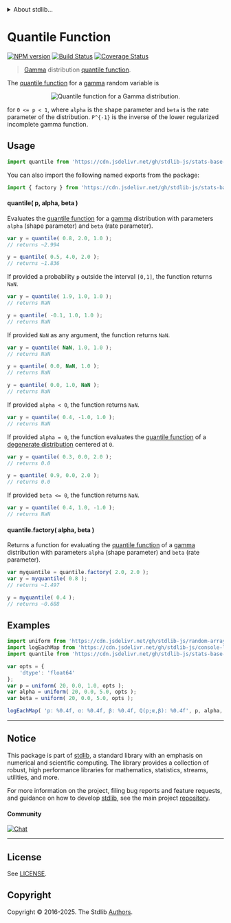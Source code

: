 <!--

@license Apache-2.0

Copyright (c) 2018 The Stdlib Authors.

Licensed under the Apache License, Version 2.0 (the "License");
you may not use this file except in compliance with the License.
You may obtain a copy of the License at

   http://www.apache.org/licenses/LICENSE-2.0

Unless required by applicable law or agreed to in writing, software
distributed under the License is distributed on an "AS IS" BASIS,
WITHOUT WARRANTIES OR CONDITIONS OF ANY KIND, either express or implied.
See the License for the specific language governing permissions and
limitations under the License.

-->


<details>
  <summary>
    About stdlib...
  </summary>
  <p>We believe in a future in which the web is a preferred environment for numerical computation. To help realize this future, we've built stdlib. stdlib is a standard library, with an emphasis on numerical and scientific computation, written in JavaScript (and C) for execution in browsers and in Node.js.</p>
  <p>The library is fully decomposable, being architected in such a way that you can swap out and mix and match APIs and functionality to cater to your exact preferences and use cases.</p>
  <p>When you use stdlib, you can be absolutely certain that you are using the most thorough, rigorous, well-written, studied, documented, tested, measured, and high-quality code out there.</p>
  <p>To join us in bringing numerical computing to the web, get started by checking us out on <a href="https://github.com/stdlib-js/stdlib">GitHub</a>, and please consider <a href="https://opencollective.com/stdlib">financially supporting stdlib</a>. We greatly appreciate your continued support!</p>
</details>

# Quantile Function

[![NPM version][npm-image]][npm-url] [![Build Status][test-image]][test-url] [![Coverage Status][coverage-image]][coverage-url] <!-- [![dependencies][dependencies-image]][dependencies-url] -->

> [Gamma][gamma-distribution] distribution [quantile function][quantile-function].

<section class="intro">

The [quantile function][quantile-function] for a [gamma][gamma-distribution] random variable is

<!-- <equation class="equation" label="eq:gamma_quantile_function" align="center" raw="Q(p;\alpha,\beta) = \frac{1}{\beta} P^{-1}\left( p, \alpha \right )" data-equation="eq:quantile_function" alt="Quantile function for a Gamma distribution."> -->

<div class="equation" align="center" data-raw-text="Q(p;\alpha,\beta) = \frac{1}{\beta} P^{-1}\left( p, \alpha \right )" data-equation="eq:gamma_quantile_function">
    <img src="https://cdn.jsdelivr.net/gh/stdlib-js/stdlib@591cf9d5c3a0cd3c1ceec961e5c49d73a68374cb/lib/node_modules/@stdlib/stats/base/dists/gamma/quantile/docs/img/equation_gamma_quantile_function.svg" alt="Quantile function for a Gamma distribution.">
    <br>
</div>

<!-- </equation> -->

for `0 <= p < 1`, where `alpha` is the shape parameter and `beta` is the rate parameter of the distribution. `P^{-1}` is the inverse of the lower regularized incomplete gamma function.

</section>

<!-- /.intro -->



<section class="usage">

## Usage

```javascript
import quantile from 'https://cdn.jsdelivr.net/gh/stdlib-js/stats-base-dists-gamma-quantile@deno/mod.js';
```

You can also import the following named exports from the package:

```javascript
import { factory } from 'https://cdn.jsdelivr.net/gh/stdlib-js/stats-base-dists-gamma-quantile@deno/mod.js';
```

#### quantile( p, alpha, beta )

Evaluates the [quantile function][quantile-function] for a [gamma][gamma-distribution] distribution with parameters `alpha` (shape parameter) and `beta` (rate parameter).

```javascript
var y = quantile( 0.8, 2.0, 1.0 );
// returns ~2.994

y = quantile( 0.5, 4.0, 2.0 );
// returns ~1.836
```

If provided a probability `p` outside the interval `[0,1]`, the function returns `NaN`.

```javascript
var y = quantile( 1.9, 1.0, 1.0 );
// returns NaN

y = quantile( -0.1, 1.0, 1.0 );
// returns NaN
```

If provided `NaN` as any argument, the function returns `NaN`.

```javascript
var y = quantile( NaN, 1.0, 1.0 );
// returns NaN

y = quantile( 0.0, NaN, 1.0 );
// returns NaN

y = quantile( 0.0, 1.0, NaN );
// returns NaN
```

If provided `alpha < 0`, the function returns `NaN`.

```javascript
var y = quantile( 0.4, -1.0, 1.0 );
// returns NaN
```

If provided `alpha = 0`, the function evaluates the [quantile function][quantile-function] of a [degenerate distribution][degenerate-distribution] centered at `0`.

```javascript
var y = quantile( 0.3, 0.0, 2.0 );
// returns 0.0

y = quantile( 0.9, 0.0, 2.0 );
// returns 0.0
```

If provided `beta <= 0`, the function returns `NaN`.

```javascript
var y = quantile( 0.4, 1.0, -1.0 );
// returns NaN
```

#### quantile.factory( alpha, beta )

Returns a function for evaluating the [quantile function][quantile-function] of a [gamma][gamma-distribution] distribution with parameters `alpha` (shape parameter) and `beta` (rate parameter).

```javascript
var myquantile = quantile.factory( 2.0, 2.0 );
var y = myquantile( 0.8 );
// returns ~1.497

y = myquantile( 0.4 );
// returns ~0.688
```

</section>

<!-- /.usage -->

<section class="examples">

## Examples

<!-- eslint no-undef: "error" -->

```javascript
import uniform from 'https://cdn.jsdelivr.net/gh/stdlib-js/random-array-uniform@deno/mod.js';
import logEachMap from 'https://cdn.jsdelivr.net/gh/stdlib-js/console-log-each-map@deno/mod.js';
import quantile from 'https://cdn.jsdelivr.net/gh/stdlib-js/stats-base-dists-gamma-quantile@deno/mod.js';

var opts = {
    'dtype': 'float64'
};
var p = uniform( 20, 0.0, 1.0, opts );
var alpha = uniform( 20, 0.0, 5.0, opts );
var beta = uniform( 20, 0.0, 5.0, opts );

logEachMap( 'p: %0.4f, α: %0.4f, β: %0.4f, Q(p;α,β): %0.4f', p, alpha, beta, quantile );
```

</section>

<!-- /.examples -->

<!-- Section for related `stdlib` packages. Do not manually edit this section, as it is automatically populated. -->

<section class="related">

</section>

<!-- /.related -->

<!-- Section for all links. Make sure to keep an empty line after the `section` element and another before the `/section` close. -->


<section class="main-repo" >

* * *

## Notice

This package is part of [stdlib][stdlib], a standard library with an emphasis on numerical and scientific computing. The library provides a collection of robust, high performance libraries for mathematics, statistics, streams, utilities, and more.

For more information on the project, filing bug reports and feature requests, and guidance on how to develop [stdlib][stdlib], see the main project [repository][stdlib].

#### Community

[![Chat][chat-image]][chat-url]

---

## License

See [LICENSE][stdlib-license].


## Copyright

Copyright &copy; 2016-2025. The Stdlib [Authors][stdlib-authors].

</section>

<!-- /.stdlib -->

<!-- Section for all links. Make sure to keep an empty line after the `section` element and another before the `/section` close. -->

<section class="links">

[npm-image]: http://img.shields.io/npm/v/@stdlib/stats-base-dists-gamma-quantile.svg
[npm-url]: https://npmjs.org/package/@stdlib/stats-base-dists-gamma-quantile

[test-image]: https://github.com/stdlib-js/stats-base-dists-gamma-quantile/actions/workflows/test.yml/badge.svg?branch=main
[test-url]: https://github.com/stdlib-js/stats-base-dists-gamma-quantile/actions/workflows/test.yml?query=branch:main

[coverage-image]: https://img.shields.io/codecov/c/github/stdlib-js/stats-base-dists-gamma-quantile/main.svg
[coverage-url]: https://codecov.io/github/stdlib-js/stats-base-dists-gamma-quantile?branch=main

<!--

[dependencies-image]: https://img.shields.io/david/stdlib-js/stats-base-dists-gamma-quantile.svg
[dependencies-url]: https://david-dm.org/stdlib-js/stats-base-dists-gamma-quantile/main

-->

[chat-image]: https://img.shields.io/gitter/room/stdlib-js/stdlib.svg
[chat-url]: https://app.gitter.im/#/room/#stdlib-js_stdlib:gitter.im

[stdlib]: https://github.com/stdlib-js/stdlib

[stdlib-authors]: https://github.com/stdlib-js/stdlib/graphs/contributors

[umd]: https://github.com/umdjs/umd
[es-module]: https://developer.mozilla.org/en-US/docs/Web/JavaScript/Guide/Modules

[deno-url]: https://github.com/stdlib-js/stats-base-dists-gamma-quantile/tree/deno
[deno-readme]: https://github.com/stdlib-js/stats-base-dists-gamma-quantile/blob/deno/README.md
[umd-url]: https://github.com/stdlib-js/stats-base-dists-gamma-quantile/tree/umd
[umd-readme]: https://github.com/stdlib-js/stats-base-dists-gamma-quantile/blob/umd/README.md
[esm-url]: https://github.com/stdlib-js/stats-base-dists-gamma-quantile/tree/esm
[esm-readme]: https://github.com/stdlib-js/stats-base-dists-gamma-quantile/blob/esm/README.md
[branches-url]: https://github.com/stdlib-js/stats-base-dists-gamma-quantile/blob/main/branches.md

[stdlib-license]: https://raw.githubusercontent.com/stdlib-js/stats-base-dists-gamma-quantile/main/LICENSE

[degenerate-distribution]: https://en.wikipedia.org/wiki/Degenerate_distribution

[gamma-distribution]: https://en.wikipedia.org/wiki/Gamma_distribution

[quantile-function]: https://en.wikipedia.org/wiki/Quantile_function

</section>

<!-- /.links -->
